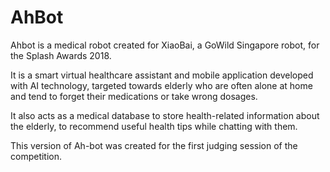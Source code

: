 # AhBot
Ahbot is a medical robot created for XiaoBai, a GoWild Singapore robot, for the Splash Awards 2018. 

It is a smart virtual healthcare assistant and mobile application developed with AI technology, targeted towards elderly who are often alone at home and tend to forget their medications or take wrong dosages. 

It also acts as a medical database to store health-related information about the elderly, to recommend useful health tips while chatting with them.

This version of Ah-bot was created for the first judging session of the competition.
